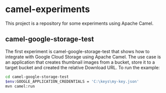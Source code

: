# camel-experiments
This project is a repository for some experiments using Apache Camel.

## camel-google-storage-test
The first experiment is camel-google-storage-test that shows how to integrate with Google Cloud Storage using Apache Camel.
The use case is an application that creates thumbnail images from a bucket, store it to a target bucket and created the relative Download URL.
To run the example:

```bash
cd camel-google-storage-test
$env:GOOGLE_APPLICATION_CREDENTIALS = 'C:\keys\my-key.json'
mvn camel:run
```

